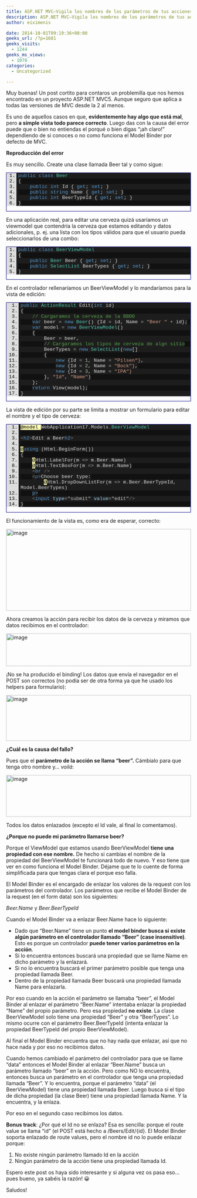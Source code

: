 ```yaml
---
title: ASP.NET MVC–Vigila los nombres de los parámetros de tus acciones
description: ASP.NET MVC–Vigila los nombres de los parámetros de tus acciones
author: eiximenis

date: 2014-10-01T09:19:36+00:00
geeks_url: /?p=1681
geeks_visits:
  - 1244
geeks_ms_views:
  - 1078
categories:
  - Uncategorized

---
```

Muy buenas! Un post cortito para contaros un problemilla que nos hemos encontrado en un proyecto ASP.NET MVC5. Aunque seguro que aplica a todas las versiones de MVC desde la 2 al menos.

Es uno de aquellos casos en que, **evidentemente hay algo que está mal**, pero **a simple vista todo parece correcto**. Luego das con la causa del error puede que o bien no entiendas el porqué o bien digas “¡ah claro!” dependiendo de si conoces o no como funciona el Model Binder por defecto de MVC.

**Reproducción del error**

Es muy sencillo. Create una clase llamada Beer tal y como sigue:

<div id="scid:9ce6104f-a9aa-4a17-a79f-3a39532ebf7c:fbad8be2-0ea1-4348-bfe4-ab4cdbc5ae6e" class="wlWriterEditableSmartContent" style="float: none; padding-bottom: 0px; padding-top: 0px; padding-left: 0px; margin: 0px; display: inline; padding-right: 0px">
  <div style="border: #000080 1px solid; color: #000; font-family: 'Courier New', Courier, Monospace; font-size: 10pt">
    <div style="background: #ddd; max-height: 300px; overflow: auto">
      <ol start="1" style="background: #1d1d1d; margin: 0 0 0 2em; padding: 0 0 0 5px;">
        <li>
          <span style="background:#1e1e1e;color:#dcdcdc"></span><span style="background:#1e1e1e;color:#569cd6">public</span><span style="background:#1e1e1e;color:#dcdcdc"> </span><span style="background:#1e1e1e;color:#569cd6">class</span><span style="background:#1e1e1e;color:#dcdcdc"> </span><span style="background:#1e1e1e;color:#4ec9b0">Beer</span>
        </li>
        <li style="background: #111111">
          <span style="background:#1e1e1e;color:#dcdcdc">{</span>
        </li>
        <li>
              <span style="background:#1e1e1e;color:#dcdcdc"></span><span style="background:#1e1e1e;color:#569cd6">public</span><span style="background:#1e1e1e;color:#dcdcdc"> </span><span style="background:#1e1e1e;color:#569cd6">int</span><span style="background:#1e1e1e;color:#dcdcdc"> Id { </span><span style="background:#1e1e1e;color:#569cd6">get</span><span style="background:#1e1e1e;color:#dcdcdc">; </span><span style="background:#1e1e1e;color:#569cd6">set</span><span style="background:#1e1e1e;color:#dcdcdc">; }</span>
        </li>
        <li style="background: #111111">
              <span style="background:#1e1e1e;color:#dcdcdc"></span><span style="background:#1e1e1e;color:#569cd6">public</span><span style="background:#1e1e1e;color:#dcdcdc"> </span><span style="background:#1e1e1e;color:#569cd6">string</span><span style="background:#1e1e1e;color:#dcdcdc"> Name { </span><span style="background:#1e1e1e;color:#569cd6">get</span><span style="background:#1e1e1e;color:#dcdcdc">; </span><span style="background:#1e1e1e;color:#569cd6">set</span><span style="background:#1e1e1e;color:#dcdcdc">; }</span>
        </li>
        <li>
              <span style="background:#1e1e1e;color:#dcdcdc"></span><span style="background:#1e1e1e;color:#569cd6">public</span><span style="background:#1e1e1e;color:#dcdcdc"> </span><span style="background:#1e1e1e;color:#569cd6">int</span><span style="background:#1e1e1e;color:#dcdcdc"> BeerTypeId { </span><span style="background:#1e1e1e;color:#569cd6">get</span><span style="background:#1e1e1e;color:#dcdcdc">; </span><span style="background:#1e1e1e;color:#569cd6">set</span><span style="background:#1e1e1e;color:#dcdcdc">; }</span>
        </li>
        <li style="background: #111111">
          <span style="background:#1e1e1e;color:#dcdcdc">}</span>
        </li>
      </ol>
    </div></p>
  </div></p>
</div>

En una aplicación real, para editar una cerveza quizá usaríamos un viewmodel que contendría la cerveza que estamos editando y datos adicionales, p. ej. una lista con los tipos válidos para que el usuario pueda seleccionarlos de una combo:

<div id="scid:9ce6104f-a9aa-4a17-a79f-3a39532ebf7c:01c69076-58cb-40e2-b808-421fd23c5118" class="wlWriterEditableSmartContent" style="float: none; padding-bottom: 0px; padding-top: 0px; padding-left: 0px; margin: 0px; display: inline; padding-right: 0px">
  <div style="border: #000080 1px solid; color: #000; font-family: 'Courier New', Courier, Monospace; font-size: 10pt">
    <div style="background: #ddd; max-height: 300px; overflow: auto">
      <ol start="1" style="background: #1d1d1d; margin: 0 0 0 2em; padding: 0 0 0 5px;">
        <li>
          <span style="background:#1e1e1e;color:#dcdcdc"></span><span style="background:#1e1e1e;color:#569cd6">public</span><span style="background:#1e1e1e;color:#dcdcdc"> </span><span style="background:#1e1e1e;color:#569cd6">class</span><span style="background:#1e1e1e;color:#dcdcdc"> </span><span style="background:#1e1e1e;color:#4ec9b0">BeerViewModel</span>
        </li>
        <li style="background: #111111">
          <span style="background:#1e1e1e;color:#dcdcdc">{</span>
        </li>
        <li>
              <span style="background:#1e1e1e;color:#dcdcdc"></span><span style="background:#1e1e1e;color:#569cd6">public</span><span style="background:#1e1e1e;color:#dcdcdc"> </span><span style="background:#1e1e1e;color:#4ec9b0">Beer</span><span style="background:#1e1e1e;color:#dcdcdc"> Beer { </span><span style="background:#1e1e1e;color:#569cd6">get</span><span style="background:#1e1e1e;color:#dcdcdc">; </span><span style="background:#1e1e1e;color:#569cd6">set</span><span style="background:#1e1e1e;color:#dcdcdc">; }</span>
        </li>
        <li style="background: #111111">
              <span style="background:#1e1e1e;color:#dcdcdc"></span><span style="background:#1e1e1e;color:#569cd6">public</span><span style="background:#1e1e1e;color:#dcdcdc"> </span><span style="background:#1e1e1e;color:#4ec9b0">SelectList</span><span style="background:#1e1e1e;color:#dcdcdc"> BeerTypes { </span><span style="background:#1e1e1e;color:#569cd6">get</span><span style="background:#1e1e1e;color:#dcdcdc">; </span><span style="background:#1e1e1e;color:#569cd6">set</span><span style="background:#1e1e1e;color:#dcdcdc">; }</span>
        </li>
        <li>
          <span style="background:#1e1e1e;color:#dcdcdc">}</span>
        </li>
      </ol>
    </div></p>
  </div></p>
</div>

En el controlador rellenaríamos un BeerViewModel y lo mandaríamos para la vista de edición:

<div id="scid:9ce6104f-a9aa-4a17-a79f-3a39532ebf7c:52d213d5-215a-4a83-8efd-fe1c17b2bd8a" class="wlWriterEditableSmartContent" style="float: none; padding-bottom: 0px; padding-top: 0px; padding-left: 0px; margin: 0px; display: inline; padding-right: 0px">
  <div style="border: #000080 1px solid; color: #000; font-family: 'Courier New', Courier, Monospace; font-size: 10pt">
    <div style="background: #ddd; max-height: 300px; overflow: auto">
      <ol start="1" style="background: #1d1d1d; margin: 0 0 0 2.5em; padding: 0 0 0 5px;">
        <li>
          <span style="background:#1e1e1e;color:#dcdcdc"></span><span style="background:#1e1e1e;color:#569cd6">public</span><span style="background:#1e1e1e;color:#dcdcdc"> </span><span style="background:#1e1e1e;color:#4ec9b0">ActionResult</span><span style="background:#1e1e1e;color:#dcdcdc"> Edit(</span><span style="background:#1e1e1e;color:#569cd6">int</span><span style="background:#1e1e1e;color:#dcdcdc"> id)</span>
        </li>
        <li style="background: #111111">
          <span style="background:#1e1e1e;color:#dcdcdc">{</span>
        </li>
        <li>
              <span style="background:#1e1e1e;color:#dcdcdc"></span><span style="background:#1e1e1e;color:#57a64a">// Cargaramos la cerveza de la BBDD</span>
        </li>
        <li style="background: #111111">
              <span style="background:#1e1e1e;color:#dcdcdc"></span><span style="background:#1e1e1e;color:#569cd6">var</span><span style="background:#1e1e1e;color:#dcdcdc"> beer </span><span style="background:#1e1e1e;color:#b4b4b4">=</span><span style="background:#1e1e1e;color:#dcdcdc"> </span><span style="background:#1e1e1e;color:#569cd6">new</span><span style="background:#1e1e1e;color:#dcdcdc"> </span><span style="background:#1e1e1e;color:#4ec9b0">Beer</span><span style="background:#1e1e1e;color:#dcdcdc">() {Id </span><span style="background:#1e1e1e;color:#b4b4b4">=</span><span style="background:#1e1e1e;color:#dcdcdc"> id, Name </span><span style="background:#1e1e1e;color:#b4b4b4">=</span><span style="background:#1e1e1e;color:#dcdcdc"> </span><span style="background:#1e1e1e;color:#d69d85">"Beer "</span><span style="background:#1e1e1e;color:#dcdcdc"> </span><span style="background:#1e1e1e;color:#b4b4b4">+</span><span style="background:#1e1e1e;color:#dcdcdc"> id};</span>
        </li>
        <li>
              <span style="backg
round:#1e1e1e;color:#dcdcdc"></span><span style="background:#1e1e1e;color:#569cd6">var</span><span style="background:#1e1e1e;color:#dcdcdc"> model </span><span style="background:#1e1e1e;color:#b4b4b4">=</span><span style="background:#1e1e1e;color:#dcdcdc"> </span><span style="background:#1e1e1e;color:#569cd6">new</span><span style="background:#1e1e1e;color:#dcdcdc"> </span><span style="background:#1e1e1e;color:#4ec9b0">BeerViewModel</span><span style="background:#1e1e1e;color:#dcdcdc">()</span>
        </li>
        <li style="background: #111111">
              <span style="background:#1e1e1e;color:#dcdcdc">{</span>
        </li>
        <li>
                  <span style="background:#1e1e1e;color:#dcdcdc">Beer </span><span style="background:#1e1e1e;color:#b4b4b4">=</span><span style="background:#1e1e1e;color:#dcdcdc"> beer,</span>
        </li>
        <li style="background: #111111">
                  <span style="background:#1e1e1e;color:#dcdcdc"></span><span style="background:#1e1e1e;color:#57a64a">// Cargaramos los tipos de cerveza de algn sitio</span>
        </li>
        <li>
                  <span style="background:#1e1e1e;color:#dcdcdc">BeerTypes </span><span style="background:#1e1e1e;color:#b4b4b4">=</span><span style="background:#1e1e1e;color:#dcdcdc"> </span><span style="background:#1e1e1e;color:#569cd6">new</span><span style="background:#1e1e1e;color:#dcdcdc"> </span><span style="background:#1e1e1e;color:#4ec9b0">SelectList</span><span style="background:#1e1e1e;color:#dcdcdc">(</span><span style="background:#1e1e1e;color:#569cd6">new</span><span style="background:#1e1e1e;color:#dcdcdc">[]</span>
        </li>
        <li style="background: #111111">
                  <span style="background:#1e1e1e;color:#dcdcdc">{</span>
        </li>
        <li>
                      <span style="background:#1e1e1e;color:#dcdcdc"></span><span style="background:#1e1e1e;color:#569cd6">new</span><span style="background:#1e1e1e;color:#dcdcdc"> {Id </span><span style="background:#1e1e1e;color:#b4b4b4">=</span><span style="background:#1e1e1e;color:#dcdcdc"> </span><span style="background:#1e1e1e;color:#b5cea8">1</span><span style="background:#1e1e1e;color:#dcdcdc">, Name </span><span style="background:#1e1e1e;color:#b4b4b4">=</span><span style="background:#1e1e1e;color:#dcdcdc"> </span><span style="background:#1e1e1e;color:#d69d85">"Pilsen"}</span><span style="background:#1e1e1e;color:#dcdcdc">,</span>
        </li>
        <li style="background: #111111">
                      <span style="background:#1e1e1e;color:#dcdcdc"></span><span style="background:#1e1e1e;color:#569cd6">new</span><span style="background:#1e1e1e;color:#dcdcdc"> {Id </span><span style="background:#1e1e1e;color:#b4b4b4">=</span><span style="background:#1e1e1e;color:#dcdcdc"> </span><span style="background:#1e1e1e;color:#b5cea8">2</span><span style="background:#1e1e1e;color:#dcdcdc">, Name </span><span style="background:#1e1e1e;color:#b4b4b4">=</span><span style="background:#1e1e1e;color:#dcdcdc"> </span><span style="background:#1e1e1e;color:#d69d85">"Bock"}</span><span style="background:#1e1e1e;color:#dcdcdc">,</span>
        </li>
        <li>
                      <span style="background:#1e1e1e;color:#dcdcdc"></span><span style="background:#1e1e1e;color:#569cd6">new</span><span style="background:#1e1e1e;color:#dcdcdc"> {Id </span><span style="background:#1e1e1e;color:#b4b4b4">=</span><span style="background:#1e1e1e;color:#dcdcdc"> </span><span style="background:#1e1e1e;color:#b5cea8">3</span><span style="background:#1e1e1e;color:#dcdcdc">, Name </span><span style="background:#1e1e1e;color:#b4b4b4">=</span><span style="background:#1e1e1e;color:#dcdcdc"> </span><span style="background:#1e1e1e;color:#d69d85">"IPA"}</span>
        </li>
        <li style="background: #111111">
                  <span style="background:#1e1e1e;color:#dcdcdc">}, </span><span style="background:#1e1e1e;color:#d69d85">"Id"</span><span style="background:#1e1e1e;color:#dcdcdc">, </span><span style="background:#1e1e1e;color:#d69d85">"Name"</span><span style="background:#1e1e1e;color:#dcdcdc">)</span>
        </li>
        <li>
              <span style="background:#1e1e1e;color:#dcdcdc">};</span>
        </li>
        <li style="background: #111111">
              <span style="background:#1e1e1e;color:#dcdcdc"></span><span style="background:#1e1e1e;color:#569cd6">return</span><span style="background:#1e1e1e;color:#dcdcdc"> View(model);</span>
        </li>
        <li>
          <span style="background:#1e1e1e;color:#dcdcdc">}</span>
        </li>
      </ol>
    </div></p>
  </div></p>
</div>

La vista de edición por su parte se limita a mostrar un formulario para editar el nombre y el tipo de cerveza:

<div id="scid:9ce6104f-a9aa-4a17-a79f-3a39532ebf7c:dbb6ba51-3a98-4b34-bfd5-b947219964a7" class="wlWriterEditableSmartContent" style="float: none; padding-bottom: 0px; padding-top: 0px; padding-left: 0px; margin: 0px; display: inline; padding-right: 0px">
  <div style="border: #000080 1px solid; color: #000; font-family: 'Courier New', Courier, Monospace; font-size: 10pt">
    <div style="background: #ddd; max-height: 300px; overflow: auto">
      <ol start="1" style="background: #1d1d1d; margin: 0 0 0 2.5em; padding: 0 0 0 5px;">
        <li>
          <span style="background:#ffffb3;color:#000000">@model </span><span style="background:#1e1e1e;color:#dcdcdc">WebApplication17</span><span style="background:#1e1e1e;color:#b4b4b4">.</span><span style="background:#1e1e1e;color:#dcdcdc">Models</span><span style="background:#1e1e1e;color:#b4b4b4">.</span><span style="background:#1e1e1e;color:#4ec9b0">BeerViewModel</span>
        </li>
        <li style="background: #111111">
                     <span style="background:#1e1e1e;color:#dcdcdc"></span>
        </li>
        <li>
          <span style="background:#1e1e1e;color:#808080"><</span><span style="background:#1e1e1e;color:#569cd6">h2</span><span style="background:#1e1e1e;color:#808080">></span><span style="background:#1e1e1e;color:#dcdcdc">Edit a Beer</span><span style="background:#1e1e1e;color:#808080"></</span><span style="background:#1e1e1e;color:#569cd6">h2</span><span style="background:#1e1e1e;color:#808080">></span>
        </li>
        <li style="background: #111111">
          &nbsp;
        </li>
        <li>
          <span style="background:#ffffb3;color:#000000">@</span><span style="background:#1e1e1e;color:#569cd6">using</span><span style="background:#1e1e1e;color:#dcdcdc"> (Html</span><span style="background:#1e1e1e;color:#b4b4b4">.</span><span style="background:#1e1e1e;color:#dcdcdc">BeginForm())</span>
        </li>
        <li style="background: #111111">
          <span style="background:#1e1e1e;color:#dcdcdc">{</span>
        </li>
        <li>
              <span style="background:#1e1e1e;color:#dcdcdc"></span><span style="background:#ffffb3;color:#000000">@</span><span style="background:#1e1e1e;color:#dcdcdc">Html</span><span style="background:#1e1e1e;color:#b4b4b4">.</span><span style="background:#1e1e1e;color:#dcdcdc">LabelFor(m </span><span style="background:#1e1e1e;color:#b4b4b4">=></span><span style="background:#1e1e1e;color:#dcdcdc"> m</span><span style="background:#1e1e1e;color:#b4b4b4">.</span><span style="background:#1e1e1e;color:#dcdcdc">Beer</span><span style="background:#1e1e1e;color:#b4b4b4">.</span><span style="background:#1e1e1e;color:#dcdcdc">Name)</span>
        </li>
        <li style="background: #111111">
              <span style="background:#1e1e1e;color:#dcdcdc"></span><span style="background:#ffffb3;color:#000000">@</span><span style="background:#1e1e1e;color:#dcdcdc">Html</span><span style="background:#1e1e1e;color:#b4b4b4">.</span><span style="background:#1e1e1e;color:#dcdcdc">TextBoxFor(m </span><span style="background:#1e1e1e;color:#b4b4b4">=></span><span style="background:#1e1e1e;color:#dcdcdc"> m</span><span style="background:#1e1e1e;color:#b4b4b4">.</span><span style="background:#1e1e1e;color:#dcdcdc">Beer</span><span style="background:#1e1e1e;color:#b4b4b4">.</span><span style="background:#1e1e1e;color:#dcdcdc">Name)</span>
        </li>
        <li>
              <span style="background:#1e1e1e;color:#dcdcdc"></span><span style="background:#1e1e1e;color:#808080"><</span><span style="background:#1e1e1e;color:#569cd6">br</span><span style="background:#1e1e1e;color:#dcdcdc"> </span><span style="background:#1e1e1e;color:#808080">/></span>
        </li>
        <li style="background: #111111">
              <span style="background:#1e1e1e;color:#dcdcdc"></span><span style="background:#1e1e1e;color:#808080"><</span><span style="backgroun
d:#1e1e1e;color:#569cd6">p</span><span style="background:#1e1e1e;color:#808080">></span><span style="background:#1e1e1e;color:#dcdcdc">Choose beer type:</span>
        </li>
        <li>
                  <span style="background:#1e1e1e;color:#dcdcdc"></span><span style="background:#ffffb3;color:#000000">@</span><span style="background:#1e1e1e;color:#dcdcdc">Html</span><span style="background:#1e1e1e;color:#b4b4b4">.</span><span style="background:#1e1e1e;color:#dcdcdc">DropDownListFor(m </span><span style="background:#1e1e1e;color:#b4b4b4">=></span><span style="background:#1e1e1e;color:#dcdcdc"> m</span><span style="background:#1e1e1e;color:#b4b4b4">.</span><span style="background:#1e1e1e;color:#dcdcdc">Beer</span><span style="background:#1e1e1e;color:#b4b4b4">.</span><span style="background:#1e1e1e;color:#dcdcdc">BeerTypeId, Model</span><span style="background:#1e1e1e;color:#b4b4b4">.</span><span style="background:#1e1e1e;color:#dcdcdc">BeerTypes)</span>
        </li>
        <li style="background: #111111">
              <span style="background:#1e1e1e;color:#dcdcdc"></span><span style="background:#1e1e1e;color:#808080"></</span><span style="background:#1e1e1e;color:#569cd6">p</span><span style="background:#1e1e1e;color:#808080">></span>
        </li>
        <li>
              <span style="background:#1e1e1e;color:#dcdcdc"></span><span style="background:#1e1e1e;color:#808080"><</span><span style="background:#1e1e1e;color:#569cd6">input</span><span style="background:#1e1e1e;color:#dcdcdc"> </span><span style="background:#1e1e1e;color:#9cdcfe">type</span><span style="background:#1e1e1e;color:#b4b4b4">=</span><span style="background:#1e1e1e;color:#c8c8c8">"submit"</span><span style="background:#1e1e1e;color:#dcdcdc"> </span><span style="background:#1e1e1e;color:#9cdcfe">value</span><span style="background:#1e1e1e;color:#b4b4b4">=</span><span style="background:#1e1e1e;color:#c8c8c8">"edit"</span><span style="background:#1e1e1e;color:#808080">/></span>
        </li>
        <li style="background: #111111">
          <span style="background:#1e1e1e;color:#dcdcdc">}</span>
        </li>
      </ol>
    </div></p>
  </div></p>
</div>

El funcionamiento de la vista es, como era de esperar, correcto:

[<img title="image" style="border-top: 0px; border-right: 0px; background-image: none; border-bottom: 0px; padding-top: 0px; padding-left: 0px; border-left: 0px; display: inline; padding-right: 0px" border="0" alt="image" src="http://geeks.ms/cfs-file.ashx/__key/CommunityServer.Blogs.Components.WeblogFiles/etomas/image_5F00_thumb_5F00_01E2ECD5.png" width="504" height="223" />][1]

Ahora creamos la acción para recibir los datos de la cerveza y miramos que datos recibimos en el controlador:

[<img title="image" style="border-top: 0px; border-right: 0px; background-image: none; border-bottom: 0px; padding-top: 0px; padding-left: 0px; border-left: 0px; display: inline; padding-right: 0px" border="0" alt="image" src="http://geeks.ms/cfs-file.ashx/__key/CommunityServer.Blogs.Components.WeblogFiles/etomas/image_5F00_thumb_5F00_718F272E.png" width="504" height="89" />][2]

¡No se ha producido el binding! Los datos que envía el navegador en el POST son correctos (no podía ser de otra forma ya que he usado los helpers para formulario):

[<img title="image" style="border-top: 0px; border-right: 0px; background-image: none; border-bottom: 0px; padding-top: 0px; padding-left: 0px; border-left: 0px; display: inline; padding-right: 0px" border="0" alt="image" src="http://geeks.ms/cfs-file.ashx/__key/CommunityServer.Blogs.Components.WeblogFiles/etomas/image_5F00_thumb_5F00_2F43C0FE.png" width="504" height="125" />][3]

**¿Cuál es la causa del fallo?**

Pues que el **parámetro de la acción se llama “beer”.** Cámbialo para que tenga otro nombre y… _voilá_:

[<img title="image" style="border-top: 0px; border-right: 0px; background-image: none; border-bottom: 0px; padding-top: 0px; padding-left: 0px; border-left: 0px; display: inline; padding-right: 0px" border="0" alt="image" src="http://geeks.ms/cfs-file.ashx/__key/CommunityServer.Blogs.Components.WeblogFiles/etomas/image_5F00_thumb_5F00_71716C45.png" width="504" height="114" />][4]

Todos los datos enlazados (excepto el Id vale, al final lo comentamos).

**¿Porque no puede mi parámetro llamarse beer?**

Porque el ViewModel que estamos usando BeerViewModel **tiene una propiedad con ese nombre.** De hecho si cambias el nombre de la propiedad del BeerViewModel te funcionará todo de nuevo. Y eso tiene que ver en como funciona el Model Binder. Déjame que te lo cuente de forma simplificada para que tengas clara el porque eso falla.

El Model Binder es el encargado de enlazar los valores de la request con los parámetros del controlador. Los parámetros que recibe el Model Binder de la request (en el form data) son los siguientes:

_Beer.Name_ y _Beer.BeerTypeId_

Cuando el Model Binder va a enlazar Beer.Name hace lo siguiente:

  * Dado que “Beer.Name” tiene un punto **el model binder busca si existe algún parámetro en el controlador llamado “Beer” (case insensitive)**. Esto es porque un controlador **puede tener varios parámetros en la acción**.
  * Si lo encuentra entonces buscará una propiedad que se llame Name en dicho parámetro y la enlazará.
  * Si no lo encuentra buscará el primer parámetro posible que tenga una propiedad llamada Beer.
  * Dentro de la propiedad llamada Beer buscará una propiedad llamada Name para enlazarla.

Por eso cuando en la acción el parámetro se llamaba “beer”, el Model Binder al enlazar el parámetro “Beer.Name” intentaba enlazar la propiedad “Name” del propio parámetro. Pero esa propiedad **no existe**. La clase BeerViewModel solo tiene una propiedad “Beer” y otra “BeerTypes”. Lo mismo ocurre con el parámetro Beer.BeerTypeId (intenta enlazar la propiedad BeerTypeId del propio BeerViewModel).

Al final el Model Binder encuentra que no hay nada que enlazar, así que no hace nada y por eso no recibimos datos.

Cuando hemos cambiado el parámetro del controlador para que se llame “data” entonces el Model Binder al enlazar “Beer.Name” busca un parámetro llamado “beer” en la acción. Pero como NO lo encuentra, entonces busca un parámetro en el controlador que tenga una propiedad llamada “Beer”. Y lo encuentra, porque el parámetro “data” (el BeerViewModel) tiene una propiedad llamada Beer. Luego busca si el tipo de dicha propiedad (la clase Beer) tiene una propiedad llamada Name. Y la encuentra, y la enlaza.

Por eso en el segundo caso recibimos los datos.

**Bonus track**: ¿Por qué el Id no se enlaza? Esa es sencilla: porque el route value se llama “id” (el POST está hecho a /Beers/Edit/{id}. El Model Binder soporta enlazado de route values, pero el nombre id no lo puede enlazar porque:

  1. No existe ningún parámetro llamado Id en la acción
  2. Ningún parámetro de la acción tiene una propiedad llamada Id.

Espero este post os haya sido interesante y si alguna vez os pasa eso… pues bueno, ya sabéis la razón! 😀

Saludos!

 [1]: http://geeks.ms/cfs-file.ashx/__key/CommunityServer.Blogs.Components.WeblogFiles/etomas/image_5F00_19780997.png
 [2]: http://geeks.ms/cfs-file.ashx/__key/CommunityServer.Blogs.Components.WeblogFiles/etomas/image_5F00_1762BCE1.png
 [3]: http://geeks.ms/cfs-file.ashx/__key/CommunityServer.Blogs.Components.WeblogFiles/etomas/image_5F00_6E1326F5.png
 [4]: http://geeks.ms/cfs-file.ashx/__key/CommunityServer.Blogs.Components.WeblogFiles/etomas/image_5F00_0BAF44B9.png
